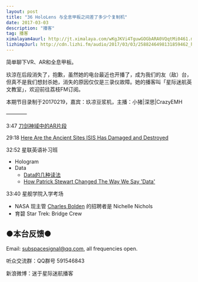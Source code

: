 ```yaml
---
layout: post
title: "36 HoloLens 与全息甲板之间差了多少个复制机"
date: 2017-03-03
description: "播客"
tag: 播客 
ximalayam4aurl: http://jt.ximalaya.com/wKgJKVi4TguwGOGbARA0VQqtMi0461.m4a?channel=rss&album_id=3135361&track_id=31709793&uid=6418191&jt=http://audio.xmcdn.com/group17/M06/AE/6D/wKgJKVi4TguwGOGbARA0VQqtMi0461.m4a
lizhimp3url: http://cdn.lizhi.fm/audio/2017/03/03/2588246498131859462_hd.mp3
---   
```


简单聊下VR、AR和全息甲板。

玖涼在后段消失了，抱歉，虽然她的电台最近也开播了，成为我们的友（敌）台，但真不是我们想封杀她，消失的原因仅仅是三录仪故障。她的播客叫「星际迷航英文教室」，欢迎前往荔枝FM订阅。

本期节目录制于20170219，嘉宾：玖凉豆浆机，主播：小猪\|深思\|CrazyEMH

————

3:47 [刀剑神域中的AR片段](http://www.bilibili.com/video/av8552697/)

29:18  [Here Are the Ancient Sites ISIS Has Damaged and Destroyed](http://news.nationalgeographic.com/2015/09/150901-isis-destruction-looting-ancient-sites-iraq-syria-archaeology/?winzoom=1)

32:52 星联英语补习班

* Hologram
* Data
	* [Data的几种读法](https://en.wiktionary.org/wiki/data#Pronunciation)
	* [How Patrick Stewart Changed The Way We Say &#39;Data&#39;](http://www.cbs.com/shows/star-trek-discovery/news/1006355/how-patrick-stewart-changed-the-way-we-say-data-/)

33:40 星舰学院入学考场

* NASA 现主管 [Charles Bolden](https://en.wikipedia.org/wiki/Charles_Bolden) 的招聘者是 Nichelle Nichols
* 育碧 Star Trek: Bridge Crew

## ●本台反馈●

Email: [subspacesignal@qq.com](mailto:subspacesignal@qq.com), all frequencies open.

听众交流群：QQ群号 591546843

新浪微博：迷于星际迷航播客

